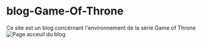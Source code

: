 # blog-Game-Of-Throne

Ce site est un blog concérnant l'environnement de la série Game of Throne
<img src="C:\Users\maxim\Downloads\homeGOT.png" alt="Page acceuil du blog"/>

